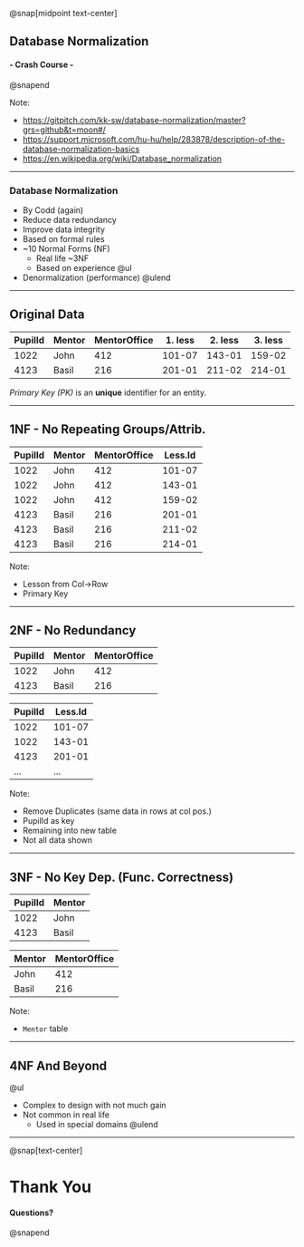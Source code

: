 @snap[midpoint text-center]
## Database Normalization
#### - Crash Course - 
@snapend

Note:
- https://gitpitch.com/kk-sw/database-normalization/master?grs=github&t=moon#/
- https://support.microsoft.com/hu-hu/help/283878/description-of-the-database-normalization-basics
- https://en.wikipedia.org/wiki/Database_normalization

---
  
### Database Normalization

- By Codd (again)
- Reduce data redundancy 
- Improve data integrity
- Based on formal rules
- ~10 Normal Forms (NF)
    - Real life ~3NF
    - Based on experience
@ul
- Denormalization (performance)
@ulend

---

## Original Data

PupilId|Mentor|MentorOffice|1. less|2. less|3. less
------|------|-----------|-------|-------|-----------
1022  |John  |412        |101-07 |143-01 |159-02
4123   |Basil |216        |201-01 |211-02 |214-01

*Primary Key (PK)* is an **unique** identifier for an entity.

---

## 1NF - No Repeating Groups/Attrib. 

PupilId|Mentor|MentorOffice|Less.Id
-------|------|-----------|-------
1022   |   John    |412    |101-07
1022   |   John    |412    |143-01
1022   |   John    |412    |159-02
4123   |   Basil   |216    |201-01
4123   |   Basil   |216    |211-02
4123   |   Basil   |216    |214-01

Note:
- Lesson from Col->Row
- Primary Key

---

## 2NF - No Redundancy

PupilId |Mentor |MentorOffice
--------|-------|------------
1022    |John   |412
4123    |Basil  |216


PupilId |Less.Id
--------|------
1022    |101-07
1022    |143-01
4123    |201-01
... | ...

Note:
- Remove Duplicates (same data in rows at col pos.)
- PupilId as key
- Remaining into new table 
- Not all data shown

---

## 3NF - No Key Dep. (Func. Correctness) 

PupilId |Mentor
--------|------
1022    |John
4123    |Basil


Mentor  |MentorOffice
--------|------
John    |412
Basil   |216


Note:
- `Mentor` table 

---

## 4NF And Beyond

@ul
- Complex to design with not much gain
- Not common in real life
    - Used in special domains
@ulend

---

@snap[text-center]
# Thank You
#### Questions? 
@snapend
